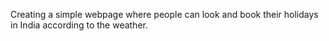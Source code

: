 Creating a simple webpage where people can look and book their holidays in India according to the weather. 
